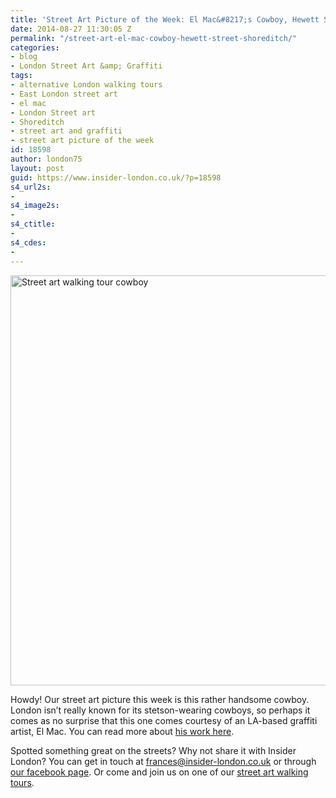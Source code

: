 ```yaml
---
title: 'Street Art Picture of the Week: El Mac&#8217;s Cowboy, Hewett Street, Shoreditch'
date: 2014-08-27 11:30:05 Z
permalink: "/street-art-el-mac-cowboy-hewett-street-shoreditch/"
categories:
- blog
- London Street Art &amp; Graffiti
tags:
- alternative London walking tours
- East London street art
- el mac
- London Street art
- Shoreditch
- street art and graffiti
- street art picture of the week
id: 18598
author: london75
layout: post
guid: https://www.insider-london.co.uk/?p=18598
s4_url2s:
- 
s4_image2s:
- 
s4_ctitle:
- 
s4_cdes:
- 
---
```


[<img class="size-full wp-image-18600 aligncenter" src="/wp-content/uploads/2014/08/El-Mac-cowboy.jpg" alt="Street art walking tour cowboy " width="569" height="656" />](/wp-content/uploads/2014/08/El-Mac-cowboy.jpg)
  
Howdy! Our street art picture this week is this rather handsome cowboy. London isn&#8217;t really known for its stetson-wearing cowboys, so perhaps it comes as no surprise that this one comes courtesy of an LA-based graffiti artist, El Mac. You can read more about <a href="http://elmac.net/" target="_blank">his work here</a>.

Spotted something great on the streets? Why not share it with Insider London? You can get in touch at frances@insider-london.co.uk or through <a href="https://www.facebook.com/insiderlondon" target="_blank">our facebook page</a>. Or come and join us on one of our <a href="https://www.insider-london.co.uk/tours/street-art-tour-london/" target="_blank">street art walking tours</a>.